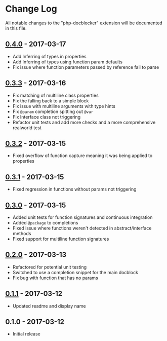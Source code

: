# Change Log

All notable changes to the "php-docblocker" extension will be documented in this file.

## [0.4.0] - 2017-03-17
- Add Inferring of types in properties
- Add Inferring of types using function param defaults
- Fix issue where function parameters passed by reference fail to parse

## [0.3.3] - 2017-03-16
- Fix matching of multiline class properties
- Fix the falling back to a simple block
- Fix issue with multiline arguments with type hints
- Fix `@param` completion spitting out `@var`
- Fix Interface class not triggering
- Refactor unit tests and add more checks and a more comprehensive realworld test

## [0.3.2] - 2017-03-15
- Fixed overflow of function capture meaning it was being applied to properties

## [0.3.1] - 2017-03-15
- Fixed regression in functions without params not triggering

## [0.3.0] - 2017-03-15
- Added unit tests for function signatures and continuous integration
- Added `@package` to completions
- Fixed issue where functions weren't detected in abstract/interface methods
- Fixed support for multiline function signatures

## [0.2.0] - 2017-03-13
- Refactored for potential unit testing
- Switched to use a completion snippet for the main docblock
- Fix bug with function that has no params

## [0.1.1] - 2017-03-12
- Updated readme and display name

## 0.1.0 - 2017-03-12
- Initial release

[Unreleased]: https://github.com/neild3r/vscode-php-docblocker/compare/v0.4.0...HEAD
[0.4.0]: https://github.com/neild3r/vscode-php-docblocker/compare/v0.3.3...v0.4.0
[0.3.3]: https://github.com/neild3r/vscode-php-docblocker/compare/v0.3.2...v0.3.3
[0.3.2]: https://github.com/neild3r/vscode-php-docblocker/compare/v0.3.1...v0.3.2
[0.3.1]: https://github.com/neild3r/vscode-php-docblocker/compare/v0.3.0...v0.3.1
[0.3.0]: https://github.com/neild3r/vscode-php-docblocker/compare/v0.2.0...v0.3.0
[0.2.0]: https://github.com/neild3r/vscode-php-docblocker/compare/v0.1.1...v0.2.0
[0.2.0]: https://github.com/neild3r/vscode-php-docblocker/compare/v0.1.1...v0.2.0
[0.1.1]: https://github.com/neild3r/vscode-php-docblocker/compare/v0.1.0...v0.1.1
